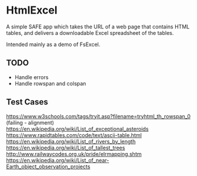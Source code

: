# HtmlExcel

A simple SAFE app which takes the URL of a web page that contains HTML tables, and delivers
a downloadable Excel spreadsheet of the tables.

Intended mainly as a demo of FsExcel.

## TODO

- Handle errors
- Handle rowspan and colspan

## Test Cases

https://www.w3schools.com/tags/tryit.asp?filename=tryhtml_th_rowspan_0 (failing - alignment)
https://en.wikipedia.org/wiki/List_of_exceptional_asteroids
https://www.rapidtables.com/code/text/ascii-table.html
https://en.wikipedia.org/wiki/List_of_rivers_by_length
https://en.wikipedia.org/wiki/List_of_tallest_trees
http://www.railwaycodes.org.uk/pride/elrmapping.shtm
https://en.wikipedia.org/wiki/List_of_near-Earth_object_observation_projects

